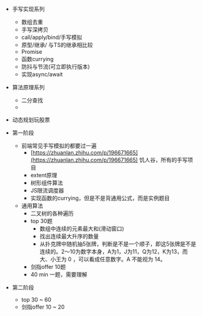 * 手写实现系列
  * 数组去重
  * 手写深拷贝
  * call/apply/bind/手写模拟
  * 原型/继承/ 与TS的继承相比较
  * Promise
  * 函数currying
  * 防抖与节流(可立即执行版本)
  * 实现async/await
  
* 算法原理系列
  * 二分查找
  * 


* 动态规划玩股票


- 第一阶段
    - 前端常见手写模拟的都要过一遍
        - [https://zhuanlan.zhihu.com/p/196671665](https://zhuanlan.zhihu.com/p/196671665)  饥人谷，所有的手写项目
        - extent原理
        - 树形组件算法
        - JS限流调度器
        - 实现函数的currying，但是不是背通用公式，而是实例题目
    - 通用算法
        - 二叉树的各种遍历
        - top 30题
            - 数组中连续的元素最大和(滑动窗口)
            - 找出连续最大升序的数量
            - 从扑克牌中随机抽5张牌，判断是不是一个顺子，即这5张牌是不是连续的。2～10为数字本身，A为1，J为11，Q为12，K为13，而大、小王为 0 ，可以看成任意数字。A 不能视为 14。
        - 剑指offer 10题
        - 40 min 一题，需要理解

- 第二阶段
    - top 30 ~ 60
    - 剑指offer 10 ~ 20
